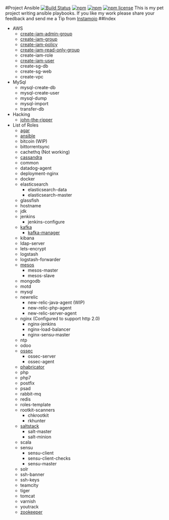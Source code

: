 #Project Ansible [![Build Status](https://travis-ci.org/adithyakhamithkar/ansible.svg?branch=master)](https://travis-ci.org/adithyakhamithkar/ansible) [![npm](https://img.shields.io/npm/dm/awesome-badges.svg)](https://www.npmjs.org/package/awesome-badges) [![npm](https://img.shields.io/npm/dt/awesome-badges.svg)](https://www.npmjs.org/package/awesome-badges) [![npm license](https://img.shields.io/npm/l/awesome-badges.svg)](https://www.npmjs.org/package/awesome-badges)
This is my pet project writing ansible playbooks. If you like my work please share your feedback and send me a Tip from [Instamojo](https://www.instamojo.com/@adithyakhamithkar)
##Index
+ AWS
    - [create-iam-admin-group](https://github.com/adithyakhamithkar/ansible/blob/master/AWS/roles/create-iam-admin-group/README.md)
    - [create-iam-group](https://github.com/adithyakhamithkar/ansible/blob/master/AWS/roles/create-iam-group/README.md)
    - [create-iam-policy](https://github.com/adithyakhamithkar/ansible/blob/master/AWS/roles/create-iam-policy/README.md)
    - [create-iam-read-only-group](https://github.com/adithyakhamithkar/ansible/blob/master/AWS/roles/create-iam-read-only-group/README.md)
    - create-iam-role
    - [create-iam-user](https://github.com/adithyakhamithkar/ansible/blob/master/AWS/roles/create-iam-user/README.md)
    - create-sg-db
    - create-sg-web
    - create-vpc
+ MySql
    - mysql-create-db
    - mysql-create-user
    - mysql-dump
    - mysql-import
    - transfer-db
+ Hacking
    - [john-the-ripper](https://github.com/adithyakhamithkar/ansible/blob/master/Hacking/roles/john-the-ripper/README.md)
+ List of Roles
    - [agar](https://github.com/adithyakhamithkar/ansible/blob/master/roles/agar/README.md)
    - [ansible](https://github.com/adithyakhamithkar/ansible/blob/master/roles/ansible/README.md)
    - bitcoin (WIP)
    - bittorrentsync
    - cachethq (Not working)
    - [cassandra](https://github.com/adithyakhamithkar/ansible/blob/master/roles/cassandra/README.md)
    - common
    - datadog-agent
    - deployment-nginx
    - docker
    + elasticsearch
        - elasticsearch-data
        - elasticsearch-master
    - glassfish
    - hostname
    - jdk
    - jenkins
        - jenkins-configure
    - [kafka](https://github.com/adithyakhamithkar/ansible/blob/master/roles/kafka/README.md)
        - [kafka-manager](https://github.com/adithyakhamithkar/ansible/tree/master/roles/kafka-manager)
    - kibana
    - ldap-server
    - lets-encrypt
    - logstash
    - logstash-forwarder
    - [mesos](https://github.com/adithyakhamithkar/ansible/blob/master/roles/mesos/README.md)
        - mesos-master
        - mesos-slave
    - mongodb
    - motd
    - mysql
    - newrelic
        - new-relic-java-agent (WIP)
        - new-relic-php-agent
        - new-relic-server-agent
    - nginx (Configured to support http 2.0)
        - nginx-jenkins
        - nginx-load-balancer
        - nginx-sensu-master
    - ntp
    - odoo
    + [ossec](https://github.com/adithyakhamithkar/ansible/blob/master/roles/ossec-server/README.md)
        - ossec-server
        - ossec-agent  
    - [phabricator](https://github.com/adithyakhamithkar/ansible/blob/master/roles/phabricator/README.md)
    - php
    - php7
    - postfix
    - psad
    - rabbit-mq
    - redis
    - roles-template
    - rootkit-scanners
        - chkrootkit
        - rkhunter
    - [saltstack](https://github.com/adithyakhamithkar/ansible/blob/master/roles/salt-minion/README.md)
        - salt-master
        - salt-minion
    - scala
    - sensu
        - sensu-client
        - sensu-client-checks
        - sensu-master
    - solr
    - ssh-banner
    - ssh-keys
    - teamcity
    - tiger
    - tomcat
    - varnish
    - youtrack
    - [zookeeper](https://github.com/adithyakhamithkar/ansible/blob/master/roles/zookeeper/README.md)
